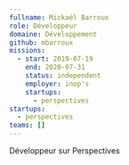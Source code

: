 ```yaml
---
fullname: Mickaël Barroux
role: Développeur
domaine: Développement
github: mbarroux
missions:
  - start: 2019-07-19
    end: 2020-07-31
    status: independent
    employer: inop's
    startups:
      - perspectives
startups:
  - perspectives
teams: []
---
```

Développeur sur Perspectives